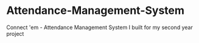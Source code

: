 # Attendance-Management-System
Connect 'em - Attendance Management System I built for my second year project
